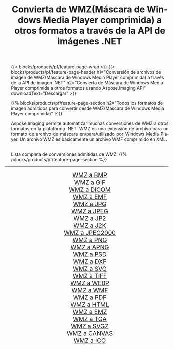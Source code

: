 ﻿---
title: Convierta de WMZ(Máscara de Windows Media Player comprimida) a otros formatos a través de la API de imágenes .NET 
weight: 3920
url: /es/net/conversion/from/wmz 
lang: es
langdirlevel: 2
locales: zh-hans,ja,it,ru,de,es,fr,nl,id,lt,pl,pt,vi,tr,ko,zh-hant,ar,hi,th,sv,cs,uk,he
description: Usando Aspose.Imaging puede convertir fácilmente de WMZ(Máscara de Windows Media Player comprimida) a otros formatos
---

{{< blocks/products/pf/feature-page-wrap >}}
{{< blocks/products/pf/feature-page-header h1="Conversión de archivos de imagen de WMZ(Máscara de Windows Media Player comprimida) a través de la API de imagen .NET" h2="Convierta de Máscara de Windows Media Player comprimida a otros formatos usando Aspose.Imaging API" downloadText="Descargar" >}}


{{% blocks/products/pf/feature-page-section  h2="Todos los formatos de imagen admitidos para convertir desde WMZ(Máscara de Windows Media Player comprimida)" %}}
<p align=justify>Aspose.Imaging permite automatizar muchas conversiones de WMZ a otros formatos en la plataforma .NET. WMZ es una extensión de archivo para un formato de archivo de máscara en/para/utilizado por Windows Media Player. Un archivo WMZ es básicamente un archivo WMF comprimido en XML.</p>
<br/>
Lista completa de conversiones admitidas de WMZ:
{{% /blocks/products/pf/feature-page-section %}}
<div class="container-fluid productfamilypage bg-gray">
    <div class="convertypes bg-gray agp-content section">
        <div class="container">
		<hr style="margin-left:-20px;"/>
		<div class="row other-converters" style="gap: 10px;font-size: 19px;text-align:center;">
		    <div class='col-md-2 other-converter remove-lp remove-rp'><a href="/imaging/es/net/conversion/wmz-to-bmp" style="padding:15px;">WMZ a BMP</a></div><div class='col-md-2 other-converter remove-lp remove-rp'><a href="/imaging/es/net/conversion/wmz-to-gif" style="padding:15px;">WMZ a GIF</a></div><div class='col-md-2 other-converter remove-lp remove-rp'><a href="/imaging/es/net/conversion/wmz-to-dicom" style="padding:15px;">WMZ a DICOM</a></div><div class='col-md-2 other-converter remove-lp remove-rp'><a href="/imaging/es/net/conversion/wmz-to-emf" style="padding:15px;">WMZ a EMF</a></div><div class='col-md-2 other-converter remove-lp remove-rp'><a href="/imaging/es/net/conversion/wmz-to-jpg" style="padding:15px;">WMZ a JPG</a></div><div class='col-md-2 other-converter remove-lp remove-rp'><a href="/imaging/es/net/conversion/wmz-to-jpeg" style="padding:15px;">WMZ a JPEG</a></div><div class='col-md-2 other-converter remove-lp remove-rp'><a href="/imaging/es/net/conversion/wmz-to-jp2" style="padding:15px;">WMZ a JP2</a></div><div class='col-md-2 other-converter remove-lp remove-rp'><a href="/imaging/es/net/conversion/wmz-to-j2k" style="padding:15px;">WMZ a J2K</a></div><div class='col-md-2 other-converter remove-lp remove-rp'><a href="/imaging/es/net/conversion/wmz-to-jpeg2000" style="padding:15px;">WMZ a JPEG2000</a></div><div class='col-md-2 other-converter remove-lp remove-rp'><a href="/imaging/es/net/conversion/wmz-to-png" style="padding:15px;">WMZ a PNG</a></div><div class='col-md-2 other-converter remove-lp remove-rp'><a href="/imaging/es/net/conversion/wmz-to-apng" style="padding:15px;">WMZ a APNG</a></div><div class='col-md-2 other-converter remove-lp remove-rp'><a href="/imaging/es/net/conversion/wmz-to-psd" style="padding:15px;">WMZ a PSD</a></div><div class='col-md-2 other-converter remove-lp remove-rp'><a href="/imaging/es/net/conversion/wmz-to-dxf" style="padding:15px;">WMZ a DXF</a></div><div class='col-md-2 other-converter remove-lp remove-rp'><a href="/imaging/es/net/conversion/wmz-to-svg" style="padding:15px;">WMZ a SVG</a></div><div class='col-md-2 other-converter remove-lp remove-rp'><a href="/imaging/es/net/conversion/wmz-to-tiff" style="padding:15px;">WMZ a TIFF</a></div><div class='col-md-2 other-converter remove-lp remove-rp'><a href="/imaging/es/net/conversion/wmz-to-webp" style="padding:15px;">WMZ a WEBP</a></div><div class='col-md-2 other-converter remove-lp remove-rp'><a href="/imaging/es/net/conversion/wmz-to-wmf" style="padding:15px;">WMZ a WMF</a></div><div class='col-md-2 other-converter remove-lp remove-rp'><a href="/imaging/es/net/conversion/wmz-to-pdf" style="padding:15px;">WMZ a PDF</a></div><div class='col-md-2 other-converter remove-lp remove-rp'><a href="/imaging/es/net/conversion/wmz-to-html" style="padding:15px;">WMZ a HTML</a></div><div class='col-md-2 other-converter remove-lp remove-rp'><a href="/imaging/es/net/conversion/wmz-to-emz" style="padding:15px;">WMZ a EMZ</a></div><div class='col-md-2 other-converter remove-lp remove-rp'><a href="/imaging/es/net/conversion/wmz-to-tga" style="padding:15px;">WMZ a TGA</a></div><div class='col-md-2 other-converter remove-lp remove-rp'><a href="/imaging/es/net/conversion/wmz-to-svgz" style="padding:15px;">WMZ a SVGZ</a></div><div class='col-md-2 other-converter remove-lp remove-rp'><a href="/imaging/es/net/conversion/wmz-to-canvas" style="padding:15px;">WMZ a CANVAS</a></div><div class='col-md-2 other-converter remove-lp remove-rp'><a href="/imaging/es/net/conversion/wmz-to-ico" style="padding:15px;">WMZ a ICO</a></div>
                </div>
        </div>
    </div>
</div>
<br/>

